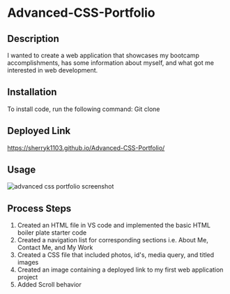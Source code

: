 # Advanced-CSS-Portfolio

## Description

I wanted to create a web application that showcases my bootcamp accomplishments, has some information about myself, and what got me interested in web development.

## Installation

To install code, run the following command:
Git clone <paste SSH key>

## Deployed Link

https://sherryk1103.github.io/Advanced-CSS-Portfolio/

## Usage

![advanced css portfolio screenshot](https://sherryk1103.github.io/Advanced-CSS-Portfolio/Assets/Images/css-port-image.png)

## Process Steps

1. Created an HTML file in VS code and implemented the basic HTML boiler plate starter code
2. Created a navigation list for corresponding sections i.e. About Me, Contact Me, and My Work
3. Created a CSS file that included photos, id's, media query, and titled images
4. Created an image containing a deployed link to my first web application project
5. Added Scroll behavior
